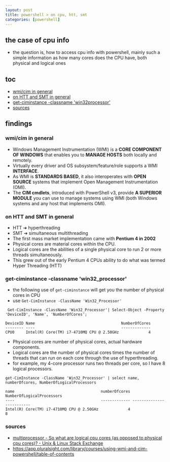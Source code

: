 ```yaml
---
layout: post
title: powershell > on cpu, htt, smt 
categories: [powershell]
---
```


## the case	of cpu info
* the question is, how to access cpu info with powershell, mainly such a simple information as how many cores does the CPU have, both physical and logical ones

## toc
<!-- TOC -->

- [wmi/cim in general](#wmicim-in-general)
- [on HTT and SMT in general](#on-htt-and-smt-in-general)
- [get-ciminstance -classname 'win32processor'](#get-ciminstance--classname-win32processor)
- [sources](#sources)

<!-- /TOC -->

## findings
### wmi/cim in general
* Windows Management Instrumentation (WMI) is a **CORE COMPONENT OF WINDOWS** that enables you to **MANAGE HOSTS** both locally and remotely. 
* Virtually every driver and OS subsystem/feature/role supports a WMI **INTERFACE**. 
* As WMI is **STANDARDS BASED**, it also interoperates with **OPEN SOURCE** systems that implement Open Management Instrumentation (OMI). 
* The **CIM cmdlets**, introduced with PowerShell v3, provide **A SUPERIOR MODULE** you can use to manage systems using WMI (both Windows systems and any host that implements OMI). 

### on HTT and SMT in general
* HTT ➔ hyperthreading
* SMT ➔ simultaneous multithreading
* The first mass market implementation came with **Pentium 4 in 2002**
* Physical cores are material cores within the CPU. 
* Logical cores are the abilities of a single physical core to run 2 or more threads simultaneously. 
* This grew out of the early Pentium 4 CPUs ability to do what was termed Hyper Threading (HTT)

### get-ciminstance -classname 'win32_processor'
* the following use of `get-ciminstance` will get you the number of physical cores in CPU
* use `Get-CimInstance -ClassName 'Win32_Processor'`

```
 Get-CimInstance -ClassName 'Win32_Processor'| Select-Object -Property 'DeviceID', 'Name', 'NumberOfCores';

DeviceID Name                                      NumberOfCores
-------- ----                                      -------------
CPU0     Intel(R) Core(TM) i7-4710MQ CPU @ 2.50GHz             4
```

* Physical cores are number of physical cores, actual hardware components.
* Logical cores are the number of physical cores times the number of threads that can run on each core through the use of hyperthreading.
* for example, my 4-core processor runs two threads per core, so I have 8 logical processors.

```
get-CimInstance -ClassName 'Win32_Processor' | select name, numberOfcores, NumberOfLogicalProcessors

name                                      numberOfcores NumberOfLogicalProcessors
----                                      ------------- -------------------------
Intel(R) Core(TM) i7-4710MQ CPU @ 2.50GHz             4                         8
```


### sources
* [multiprocessor - So what are logical cpu cores (as opposed to physical cpu cores)? - Unix & Linux Stack Exchange](https://unix.stackexchange.com/questions/88283/so-what-are-logical-cpu-cores-as-opposed-to-physical-cpu-cores)
* <https://app.pluralsight.com/library/courses/using-wmi-and-cim-powershell/table-of-contents>